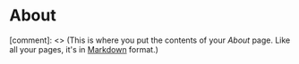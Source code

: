 # About

[comment]: <> (This is where you put the contents of your *About* page. Like all your pages, it's in [Markdown](https://guides.github.com/features/mastering-markdown/) format.)

